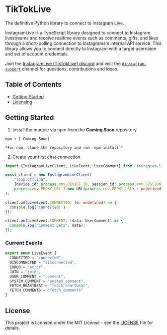 TikTokLive
==================
The definitive Python library to connect to Instagram Live.

InstagramLive is a TypeScript library designed to connect to Instagram livestreams and receive realtime events
such as comments, gifts, and likes through a short-polling connection to Instagrams's internal API service. This library
allows you to
connect directly to Instagram with a target username and set of account credentials.

Join the [InstagramLive (TikTokLive) discord](https://discord.gg/e2XwPNTBBr) and visit
the [`#instagram-support`](https://discord.gg/RFacrJwvFm)
channel for questions, contributions and ideas.


## Table of Contents

- [Getting Started](#getting-started)
- [Licensing](#license)

## Getting Started

1. Install the module via npm from the **Coming Soon** repository

```shell script
npm i [ Coming Soon]

*For now, clone the repository and run `npm install`*
```

2. Create your first chat connection

```typescript
import {InstagramLiveClient, LiveEvent, UserComment} from "instagram-live";

const client = new InstagramLiveClient(
    "loop.offline",
    {device_id: process.env.DEVICE_ID, session_id: process.env.SESSION_ID},
    process.env.PROXY_URL ? new URL(process.env.PROXY_URL) : undefined
);

client.on(LiveEvent.CONNECTED, (e: undefined) => {
  console.log('Connected!')
});

client.on(LiveEvent.COMMENT, (data: UserComment) => {
  console.log("Comment Data", data);
});
```

### Current Events

```typescript
export enum LiveEvent {
  CONNECTED = "connected",
  DISCONNECTED = "disconnected",
  ERROR = "error",
  JOIN = "join",
  USER_COMMENT = "comment",
  SYSTEM_COMMENT = "system_comment",
  FETCH_HEARTBEAT = "fetch_heartbeat",
  FETCH_COMMENTS = "fetch_comments"
}
```

## License

This project is licensed under the MIT License - see the [LICENSE](LICENSE) file for details.
